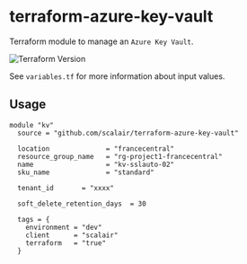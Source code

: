 # terraform-azure-key-vault

Terraform module to manage an `Azure Key Vault`.

![Terraform Version](https://img.shields.io/badge/Terraform-0.12.x-green.svg)

See `variables.tf` for more information about input values.

## Usage

```hcl
module "kv"
  source = "github.com/scalair/terraform-azure-key-vault"

  location              = "francecentral"
  resource_group_name   = "rg-project1-francecentral"
  name                  = "kv-sslauto-02"
  sku_name              = "standard"

  tenant_id       = "xxxx"

  soft_delete_retention_days  = 30

  tags = {
    environment = "dev"
    client      = "scalair"
    terraform   = "true"
  }
```
